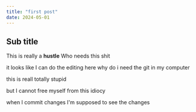 ```yaml
---
title: "first post"
date: 2024-05-01
---
```


## Sub title

This is really a **hustle**
Who needs this shit

it looks like I can do the editing here
why do i need the git in my computer

this is reall totally stupid

but I cannot free myself from this idiocy

when I commit changes I'm supposed to see the changes

